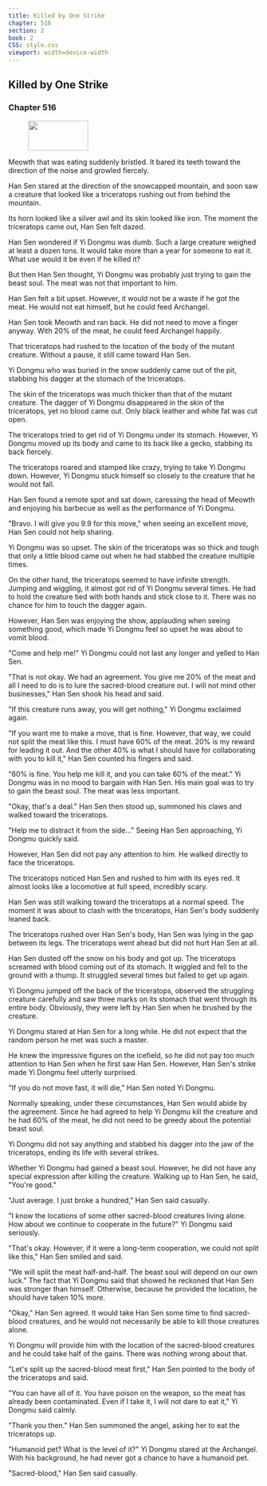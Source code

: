 ```yaml
---
title: Killed by One Strike
chapter: 516
section: 2
book: 2
CSS: style.css
viewport: width=device-width
---
```


## Killed by One Strike

### Chapter 516

<figure>
	<img src="../Images/gem.gif" alt="" id="gem" width="120" height="60" />
</figure>

Meowth that was eating suddenly bristled. It bared its teeth toward the direction of the noise and growled fiercely.

Han Sen stared at the direction of the snowcapped mountain, and soon saw a creature that looked like a triceratops rushing out from behind the mountain.

Its horn looked like a silver awl and its skin looked like iron. The moment the triceratops came out, Han Sen felt dazed.

Han Sen wondered if Yi Dongmu was dumb. Such a large creature weighed at least a dozen tons. It would take more than a year for someone to eat it. What use would it be even if he killed it?

But then Han Sen thought, Yi Dongmu was probably just trying to gain the beast soul. The meat was not that important to him.

Han Sen felt a bit upset. However, it would not be a waste if he got the meat. He would not eat himself, but he could feed Archangel.

Han Sen took Meowth and ran back. He did not need to move a finger anyway. With 20% of the meat, he could feed Archangel happily.

That triceratops had rushed to the location of the body of the mutant creature. Without a pause, it still came toward Han Sen.

Yi Dongmu who was buried in the snow suddenly came out of the pit, stabbing his dagger at the stomach of the triceratops.

The skin of the triceratops was much thicker than that of the mutant creature. The dagger of Yi Dongmu disappeared in the skin of the triceratops, yet no blood came out. Only black leather and white fat was cut open.

The triceratops tried to get rid of Yi Dongmu under its stomach. However, Yi Dongmu moved up its body and came to its back like a gecko, stabbing its back fiercely.

The triceratops roared and stamped like crazy, trying to take Yi Dongmu down. However, Yi Dongmu stuck himself so closely to the creature that he would not fall.

Han Sen found a remote spot and sat down, caressing the head of Meowth and enjoying his barbecue as well as the performance of Yi Dongmu.

"Bravo. I will give you 9.9 for this move," when seeing an excellent move, Han Sen could not help sharing.

Yi Dongmu was so upset. The skin of the triceratops was so thick and tough that only a little blood came out when he had stabbed the creature multiple times.

On the other hand, the triceratops seemed to have infinite strength. Jumping and wiggling, it almost got rid of Yi Dongmu several times. He had to hold the creature tied with both hands and stick close to it. There was no chance for him to touch the dagger again.

However, Han Sen was enjoying the show, applauding when seeing something good, which made Yi Dongmu feel so upset he was about to vomit blood.

"Come and help me!" Yi Dongmu could not last any longer and yelled to Han Sen.

"That is not okay. We had an agreement. You give me 20% of the meat and all I need to do is to lure the sacred-blood creature out. I will not mind other businesses," Han Sen shook his head and said.

"If this creature runs away, you will get nothing," Yi Dongmu exclaimed again.

"If you want me to make a move, that is fine. However, that way, we could not split the meat like this. I must have 60% of the meat. 20% is my reward for leading it out. And the other 40% is what I should have for collaborating with you to kill it," Han Sen counted his fingers and said.

"60% is fine. You help me kill it, and you can take 60% of the meat." Yi Dongmu was in no mood to bargain with Han Sen. His main goal was to try to gain the beast soul. The meat was less important.

"Okay, that's a deal." Han Sen then stood up, summoned his claws and walked toward the triceratops.

"Help me to distract it from the side…" Seeing Han Sen approaching, Yi Dongmu quickly said.

However, Han Sen did not pay any attention to him. He walked directly to face the triceratops.

The triceratops noticed Han Sen and rushed to him with its eyes red. It almost looks like a locomotive at full speed, incredibly scary.

Han Sen was still walking toward the triceratops at a normal speed. The moment it was about to clash with the triceratops, Han Sen's body suddenly leaned back.

The triceratops rushed over Han Sen's body, Han Sen was lying in the gap between its legs. The triceratops went ahead but did not hurt Han Sen at all.

Han Sen dusted off the snow on his body and got up. The triceratops screamed with blood coming out of its stomach. It wiggled and fell to the ground with a thump. It struggled several times but failed to get up again.

Yi Dongmu jumped off the back of the triceratops, observed the struggling creature carefully and saw three marks on its stomach that went through its entire body. Obviously, they were left by Han Sen when he brushed by the creature.

Yi Dongmu stared at Han Sen for a long while. He did not expect that the random person he met was such a master.

He knew the impressive figures on the icefield, so he did not pay too much attention to Han Sen when he first saw Han Sen. However, Han Sen's strike made Yi Dongmu feel utterly surprised.

"If you do not move fast, it will die," Han Sen noted Yi Dongmu.

Normally speaking, under these circumstances, Han Sen would abide by the agreement. Since he had agreed to help Yi Dongmu kill the creature and he had 60% of the meat, he did not need to be greedy about the potential beast soul.

Yi Dongmu did not say anything and stabbed his dagger into the jaw of the triceratops, ending its life with several strikes.

Whether Yi Dongmu had gained a beast soul. However, he did not have any special expression after killing the creature. Walking up to Han Sen, he said, "You're good."

"Just average. I just broke a hundred," Han Sen said casually.

"I know the locations of some other sacred-blood creatures living alone. How about we continue to cooperate in the future?" Yi Dongmu said seriously.

"That's okay. However, if it were a long-term cooperation, we could not split like this," Han Sen smiled and said.

"We will split the meat half-and-half. The beast soul will depend on our own luck." The fact that Yi Dongmu said that showed he reckoned that Han Sen was stronger than himself. Otherwise, because he provided the location, he should have taken 10% more.

"Okay," Han Sen agreed. It would take Han Sen some time to find sacred-blood creatures, and he would not necessarily be able to kill those creatures alone.

Yi Dongmu will provide him with the location of the sacred-blood creatures and he could take half of the gains. There was nothing wrong about that.

"Let's split up the sacred-blood meat first," Han Sen pointed to the body of the triceratops and said.

"You can have all of it. You have poison on the weapon, so the meat has already been contaminated. Even if I take it, I will not dare to eat it," Yi Dongmu said calmly.

"Thank you then." Han Sen summoned the angel, asking her to eat the triceratops up.

"Humanoid pet? What is the level of it?" Yi Dongmu stared at the Archangel. With his background, he had never got a chance to have a humanoid pet.

"Sacred-blood," Han Sen said casually.